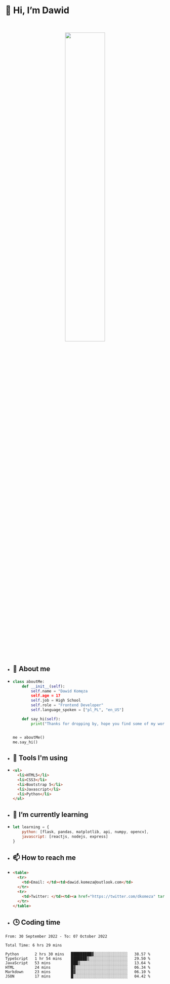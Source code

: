 <h1>👋 Hi, I’m Dawid</h1>
<p align="center">
   <br>
   <br>
   <img src="https://user-images.githubusercontent.com/106035813/169717090-b330e670-ddca-48c9-8b2d-2290dfb78111.png" width="50%">
   <br>
   <br>
</p>



- <h2>💁 About me</h2>
- ```Python
  class aboutMe:
      def __init__(self):
          self.name = "Dawid Komęza
          self.age = 17
          self.job = High School
          self.role = "Frontend Developer"
          self.language_spoken = ["pl_PL", "en_US"]

      def say_hi(self):
          print("Thanks for dropping by, hope you find some of my work interesting.")


  me = aboutMe()
  me.say_hi()
  ```
  
- <h2>🔨 Tools I'm using</h2>
- ```html
  <ul>
    <li>HTML5</li>
    <li>CSS3</li>
    <li>Bootstrap 5</li>
    <li>Javascript</li>
    <li>Python</li>
  </ul>
  
- <h2>🌱 I’m currently learning</h2>
- ```javascript
  let learning = {
      python: [flask, pandas, matplotlib, api, numpy, opencv],
      javascript: [reactjs, nodejs, express]
  }
  ```
  
- <h2>📫 How to reach me</h2>
- ```html
  <table>
    <tr>
      <td>Email: </td><td>dawid.komeza@outlook.com</td>
    </tr>
    <tr>
      <td>Twitter: </td><td><a href="https://twitter.com/dkomeza" target="_blank">@dkomeza</a></td>
    </tr>
  </table>
  
- <h2>🕒 Coding time</h2>
<!--START_SECTION:waka-->

```text
From: 30 September 2022 - To: 07 October 2022

Total Time: 6 hrs 29 mins

Python       2 hrs 30 mins   █████████▓░░░░░░░░░░░░░░░   38.57 %
TypeScript   1 hr 54 mins    ███████▒░░░░░░░░░░░░░░░░░   29.50 %
JavaScript   53 mins         ███▒░░░░░░░░░░░░░░░░░░░░░   13.64 %
HTML         24 mins         █▓░░░░░░░░░░░░░░░░░░░░░░░   06.34 %
Markdown     23 mins         █▓░░░░░░░░░░░░░░░░░░░░░░░   06.10 %
JSON         17 mins         █░░░░░░░░░░░░░░░░░░░░░░░░   04.42 %
```

<!--END_SECTION:waka-->
